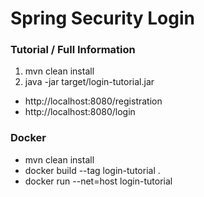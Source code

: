 # Spring Security Login

### Tutorial / Full Information
1. mvn clean install
2. java -jar target/login-tutorial.jar

- http://localhost:8080/registration
- http://localhost:8080/login

### Docker
- mvn clean install
- docker build --tag login-tutorial .
- docker run --net=host login-tutorial 